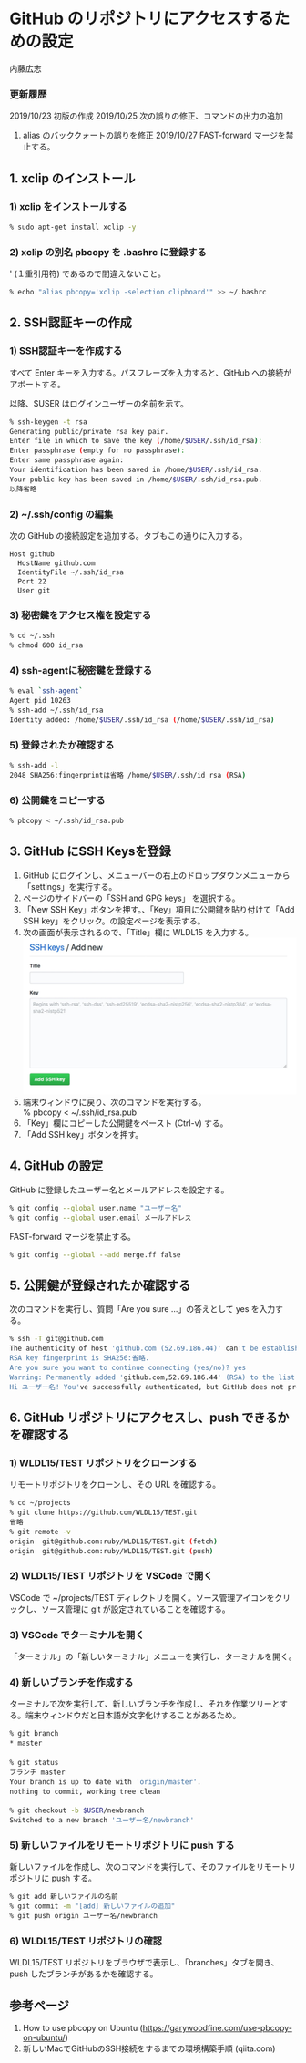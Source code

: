 # GitHub のリポジトリにアクセスするための設定

内藤広志

### 更新履歴
 2019/10/23 初版の作成
 2019/10/25 次の誤りの修正、コマンドの出力の追加
 1. alias のバッククォートの誤りを修正
 2019/10/27 FAST-forward マージを禁止する。

## 1. xclip のインストール

### 1) xclip をインストールする

```bash
% sudo apt-get install xclip -y
```

### 2) xclip の別名 pbcopy を .bashrc に登録する

' (１重引用符) であるので間違えないこと。

```bash
% echo "alias pbcopy='xclip -selection clipboard'" >> ~/.bashrc
```

## 2. SSH認証キーの作成

### 1) SSH認証キーを作成する

すべて Enter キーを入力する。パスフレーズを入力すると、GitHub への接続がアボートする。

以降、$USER はログインユーザーの名前を示す。
```bash
% ssh-keygen -t rsa
Generating public/private rsa key pair.
Enter file in which to save the key (/home/$USER/.ssh/id_rsa): 
Enter passphrase (empty for no passphrase): 
Enter same passphrase again: 
Your identification has been saved in /home/$USER/.ssh/id_rsa.
Your public key has been saved in /home/$USER/.ssh/id_rsa.pub.
以降省略
```

### 2) ~/.ssh/config の編集

次の GitHub の接続設定を追加する。タブもこの通りに入力する。

```text
Host github
  HostName github.com
  IdentityFile ~/.ssh/id_rsa
  Port 22
  User git
```

### 3) 秘密鍵をアクセス権を設定する

```bash
% cd ~/.ssh
% chmod 600 id_rsa
```

### 4) ssh-agentに秘密鍵を登録する

```bash
% eval `ssh-agent`
Agent pid 10263
% ssh-add ~/.ssh/id_rsa
Identity added: /home/$USER/.ssh/id_rsa (/home/$USER/.ssh/id_rsa)
```

### 5) 登録されたか確認する

```bash
% ssh-add -l
2048 SHA256:fingerprintは省略 /home/$USER/.ssh/id_rsa (RSA)
```

### 6) 公開鍵をコピーする

```bash
% pbcopy < ~/.ssh/id_rsa.pub
```

## 3. GitHub にSSH Keysを登録

1. GitHub にログインし、メニューバーの右上のドロップダウンメニューから「settings」を実行する。
1. ページのサイドバーの「SSH and GPG keys」 を選択する。
1. 「New SSH Key」ボタンを押す。、「Key」項目に公開鍵を貼り付けて「Add SSH key」をクリック。の設定ページを表示する。
1. 次の画面が表示されるので、「Title」欄に WLDL15 を入力する。
![SSH keys/Add new](./ssh-keys-add-new.jpg "SSH keys/Add new")  
1. 端末ウィンドウに戻り、次のコマンドを実行する。  
        % pbcopy < ~/.ssh/id_rsa.pub  
1. 「Key」欄にコピーした公開鍵をペースト (Ctrl-v) する。
1. 「Add SSH key」ボタンを押す。

## 4. GitHub の設定

GitHub に登録したユーザー名とメールアドレスを設定する。

```bash
% git config --global user.name "ユーザー名"
% git config --global user.email メールアドレス
```

FAST-forward マージを禁止する。

```bash
% git config --global --add merge.ff false
```

## 5. 公開鍵が登録されたか確認する

次のコマンドを実行し、質問「Are you sure ...」の答えとして yes を入力する。

```bash
% ssh -T git@github.com
The authenticity of host 'github.com (52.69.186.44)' can't be established.
RSA key fingerprint is SHA256:省略.
Are you sure you want to continue connecting (yes/no)? yes
Warning: Permanently added 'github.com,52.69.186.44' (RSA) to the list of known hosts.
Hi ユーザー名! You've successfully authenticated, but GitHub does not provide shell access.
```

## 6. GitHub リポジトリにアクセスし、push できるかを確認する

### 1) WLDL15/TEST リポジトリをクローンする

リモートリポジトリをクローンし、その URL を確認する。

```bash
% cd ~/projects
% git clone https://github.com/WLDL15/TEST.git
省略
% git remote -v
origin  git@github.com:ruby/WLDL15/TEST.git (fetch)
origin  git@github.com:ruby/WLDL15/TEST.git (push)
```

### 2) WLDL15/TEST リポジトリを VSCode で開く

VSCode で ~/projects/TEST ディレクトリを開く。ソース管理アイコンをクリックし、ソース管理に git が設定されていることを確認する。

### 3) VSCode でターミナルを開く

「ターミナル」の「新しいターミナル」メニューを実行し、ターミナルを開く。

### 4) 新しいブランチを作成する

ターミナルで次を実行して、新しいブランチを作成し、それを作業ツリーとする。端末ウィンドウだと日本語が文字化けすることがあるため。

```bash
% git branch
* master

% git status
ブランチ master
Your branch is up to date with 'origin/master'.
nothing to commit, working tree clean

% git checkout -b $USER/newbranch
Switched to a new branch 'ユーザー名/newbranch'
```

### 5) 新しいファイルをリモートリポジトリに push する

新しいファイルを作成し、次のコマンドを実行して、そのファイルをリモートリポジトリに push する。

```bash
% git add 新しいファイルの名前
% git commit -m "[add] 新しいファイルの追加"
% git push origin ユーザー名/newbranch
```

### 6) WLDL15/TEST リポジトリの確認

WLDL15/TEST リポジトリをブラウザで表示し、「branches」タブを開き、push したブランチがあるかを確認する。

## 参考ページ

1. How to use pbcopy on Ubuntu (https://garywoodfine.com/use-pbcopy-on-ubuntu/)
2. 新しいMacでGitHubのSSH接続をするまでの環境構築手順 (qiita.com)